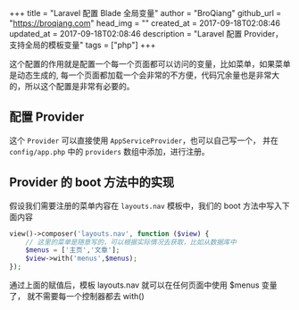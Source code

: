+++
title = "Laravel 配置 Blade 全局变量"
author = "BroQiang"
github_url = "https://broqiang.com"
head_img = ""
created_at = 2017-09-18T02:08:46
updated_at = 2017-09-18T02:08:46
description = "Laravel 配置 Provider，支持全局的模板变量"
tags = ["php"]
+++

这个配置的作用就是配置一个每一个页面都可以访问的变量，比如菜单，如果菜单是动态生成的,
每一个页面都加载一个会非常的不方便，代码冗余量也是非常大的，所以这个配置是非常有必要的。

## 配置 Provider

这个 `Provider` 可以直接使用 `AppServiceProvider`，也可以自己写一个，
并在 `config/app.php` 中的 `providers` 数组中添加，进行注册。

## Provider 的 boot 方法中的实现

假设我们需要注册的菜单内容在 `layouts.nav` 模板中，我们的 boot 方法中写入下面内容

```php
view()->composer('layouts.nav', function ($view) {
    // 这里的菜单是随意写的，可以根据实际情况去获取，比如从数据库中
    $menus = ['主页','文章'];
    $view->with('menus',$menus);
});
```

通过上面的赋值后，模板 layouts.nav 就可以在任何页面中使用 $menus 变量了，
就不需要每一个控制器都去 with()